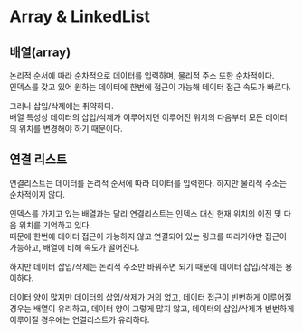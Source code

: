 # Array & LinkedList

## 배열(array)

논리적 순서에 따라 순차적으로 데이터를 입력하며, 물리적 주소 또한 순차적이다.  
인덱스를 갖고 있어 원하는 데이터에 한번에 접근이 가능해 데이터 접근 속도가 빠르다.

그러나 삽입/삭제에는 취약하다.  
배열 특성상 데이터의 삽입/삭제가 이루어지면 이루어진 위치의 다음부터 모든 데이터의 위치를 변경해야 하기 때문이다.

## 연결 리스트

연결리스트는 데이터를 논리적 순서에 따라 데이터를 입력한다.
하지만 물리적 주소는 순차적이지 않다.

인덱스를 가지고 있는 배열과는 달리 연결리스트는 인덱스 대신 현재 위치의 이전 및 다음 위치를 기억하고 있다.  
 때문에 한번에 데이터 접근이 가능하지 않고 연결되어 있는 링크를 따라가야만 접근이 가능하고, 배열에 비해 속도가 떨어진다.

하지만 데이터 삽입/삭제는 논리적 주소만 바꿔주면 되기 때문에 데이터 삽입/삭제는 용이하다.

데이터 양이 많지만 데이터의 삽입/삭제가 거의 없고, 데이터 접근이 빈번하게 이루어질 경우는 배열이 유리하고, 데이터 양이 그렇게 많지 않고, 데이터의 삽입/삭제가 빈번하게 이루어질 경우에는 연결리스트가 유리하다.
